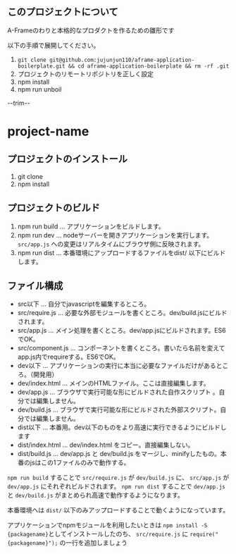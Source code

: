 ## このプロジェクトについて

A-Frameのわりと本格的なプロダクトを作るための雛形です

以下の手順で展開してください。

1. `git clone git@github.com:jujunjun110/aframe-application-boilerplate.git && cd aframe-application-boilerplate && rm -rf .git `
2. プロジェクトのリモートリポジトリを正しく設定
3. npm install 
4. npm run unboil

--trim--

# project-name

## プロジェクトのインストール

1. git clone 
2. npm install 

## プロジェクトのビルド

1. npm run build ... アプリケーションをビルドします。
2. npm run dev ... nodeサーバーを開きアプリケーションを実行します。`src/app.js` への変更はリアルタイムにブラウザ側に反映されます。
3. npm run dist ... 本番環境にアップロードするファイルをdist/ 以下にビルドします。

## ファイル構成

- src以下 ... 自分でjavascriptを編集するところ。
 - src/require.js ... 必要な外部モジュールを書くところ。dev/build.jsにビルドされます。
 - src/app.js ... メイン処理を書くところ。dev/app.jsにビルドされます。ES6でOK。
 - src/component.js ... コンポーネントを書くところ。書いたら名前を変えてapp.js内でrequireする。ES6でOK。
- dev以下 ... アプリケーションの実行に本当に必要なファイルだけがあるところ。（開発用）
 - dev/index.html ... メインのHTMLファイル。ここは直接編集します。
 - dev/app.js ... ブラウザで実行可能な形にビルドされた自作スクリプト	。自分では編集しません。
 - dev/build.js ... ブラウザで実行可能な形にビルドされた外部スクリプト。自分では編集しません。
- dist以下 ... 本番用。dev以下のものをより高速に実行できるようにビルドします
 - dist/index.html ... dev/index.html をコピー。直接編集しない。
 - dist/build.js ... dev/app.js と dev/build.js をマージし、minifyしたもの。本番のjsはこの1ファイルのみで動作する。
 
`npm run build` することで `src/require.js` が `dev/build.js` に、 `src/app.js` が `dev/app.js` にそれぞれビルドされます。
`npm run dist` することで `dev/app.js` と `dev/build.js` がまとめられ高速で動作するようになります。

本番環境へは `dist/` 以下のみアップロードすることで動くようになっています。

アプリケーションでnpmモジュールを利用したいときは `npm install -S {packagename}`としてインストールしたのち、
`src/require.js` に `require("{packagename}");` の一行を追加しましょう
